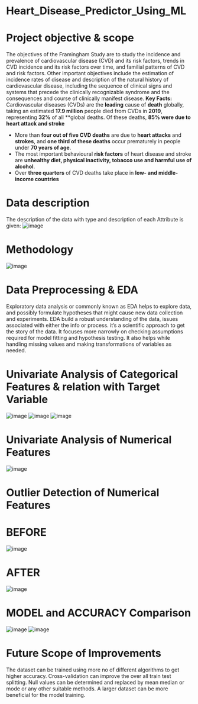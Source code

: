 # Heart_Disease_Predictor_Using_ML
# Project objective & scope
The objectives of the Framingham Study are to study the incidence and prevalence of cardiovascular disease (CVD) and its risk factors, trends in CVD incidence and its risk factors over time, and familial patterns of CVD and risk factors. Other important objectives include the estimation of incidence rates of disease and description of the natural history of cardiovascular disease, including the sequence of clinical signs and systems that precede the clinically recognizable syndrome and the consequences and course of clinically manifest disease.
**Key Facts:**
Cardiovascular diseases (CVDs) are the **leading** cause of **death** globally, taking an estimated **17.9 million** people died from CVDs in **2019**, representing **32%** of all **global deaths. Of these deaths, **85% were due to heart attack and stroke**
*   More than **four out of five CVD deaths** are due to **heart attacks** and **strokes**, and **one third of these deaths** occur prematurely in people under **70 years of age**.
*   The most important behavioural **risk factors** of heart disease and stroke are **unhealthy diet, physical inactivity, tobacco use and harmful use of alcohol**.
*   Over **three quarters** of CVD deaths take place in **low- and middle-income countries**
# Data description
The description of the data with type and description of each Attribute is given:
![image](https://github.com/user-attachments/assets/13d26043-42db-4a38-a9d1-641ffbd4eced)
# Methodology
![image](https://github.com/user-attachments/assets/d1a3fd10-da96-4fd7-991a-58badca98548)
# Data Preprocessing & EDA
Exploratory data analysis or commonly known as EDA helps to explore data, and possibly formulate hypotheses that might cause new data collection and experiments. EDA build a robust understanding of the data, issues associated with either the info or process. it’s a scientific approach to get the story of the data.
It focuses more narrowly on checking assumptions required for model fitting and hypothesis testing. It also helps while handling missing values and making transformations of variables as needed.
# Univariate Analysis of Categorical Features & relation with Target Variable
![image](https://github.com/user-attachments/assets/b94c1406-640e-454f-bc01-3f1117131af1)
![image](https://github.com/user-attachments/assets/bd78fcea-9b09-411b-9a43-c2dbfb6e34e3)
![image](https://github.com/user-attachments/assets/643f7c0e-470e-485d-8086-4b6e19b1cddf)
# Univariate Analysis of Numerical Features
![image](https://github.com/user-attachments/assets/4e62e5a0-c793-4c64-a36a-85d6aefe792d)
# Outlier Detection of Numerical Features
# BEFORE
![image](https://github.com/user-attachments/assets/24bc3be1-e882-408e-ba8b-e0ecf67f4c98)
# AFTER
![image](https://github.com/user-attachments/assets/1e7a8e85-ca75-42c4-869e-9348fb391bc7)
# MODEL and ACCURACY Comparison
![image](https://github.com/user-attachments/assets/d7907675-27f4-4e3a-8c9c-12cf9f968264)
![image](https://github.com/user-attachments/assets/f876e4cf-ed47-4028-b838-78e2566db320)
# Future Scope of Improvements
The dataset can be trained using more no of different algorithms to get higher accuracy.
Cross-validation can improve the over all train test splitting.
Null values can be determined and replaced by mean median or mode or any other suitable methods.
A larger dataset can be more beneficial for the model training.
















